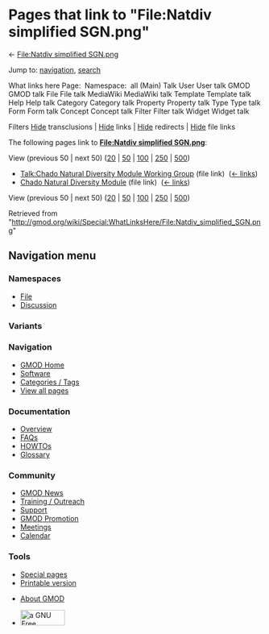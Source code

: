 <div id="mw-page-base" class="noprint">

</div>

<div id="mw-head-base" class="noprint">

</div>

<div id="content" class="mw-body" role="main">

<span id="top"></span>

<div id="mw-js-message" style="display:none;">

</div>



# <span dir="auto">Pages that link to "File:Natdiv simplified SGN.png"</span>

<div id="bodyContent">

<div id="contentSub">

← [File:Natdiv simplified
SGN.png](/wiki/File:Natdiv_simplified_SGN.png "File:Natdiv simplified SGN.png")

</div>

<div id="jump-to-nav" class="mw-jump">

Jump to: [navigation](#mw-navigation), [search](#p-search)

</div>

<div id="mw-content-text">

What links here Page:  Namespace:  all (Main) Talk User User talk GMOD
GMOD talk File File talk MediaWiki MediaWiki talk Template Template talk
Help Help talk Category Category talk Property Property talk Type Type
talk Form Form talk Concept Concept talk Filter Filter talk Widget
Widget talk

Filters
[Hide](/mediawiki/index.php?title=Special:WhatLinksHere/File:Natdiv_simplified_SGN.png&hidetrans=1 "Special:WhatLinksHere/File:Natdiv simplified SGN.png")
transclusions \|
[Hide](/mediawiki/index.php?title=Special:WhatLinksHere/File:Natdiv_simplified_SGN.png&hidelinks=1 "Special:WhatLinksHere/File:Natdiv simplified SGN.png")
links \|
[Hide](/mediawiki/index.php?title=Special:WhatLinksHere/File:Natdiv_simplified_SGN.png&hideredirs=1 "Special:WhatLinksHere/File:Natdiv simplified SGN.png")
redirects \|
[Hide](/mediawiki/index.php?title=Special:WhatLinksHere/File:Natdiv_simplified_SGN.png&hideimages=1 "Special:WhatLinksHere/File:Natdiv simplified SGN.png")
file links

The following pages link to **[File:Natdiv simplified
SGN.png](/wiki/File:Natdiv_simplified_SGN.png "File:Natdiv simplified SGN.png")**:

View (previous 50 \| next 50)
([20](/mediawiki/index.php?title=Special:WhatLinksHere/File:Natdiv_simplified_SGN.png&limit=20 "Special:WhatLinksHere/File:Natdiv simplified SGN.png")
\|
[50](/mediawiki/index.php?title=Special:WhatLinksHere/File:Natdiv_simplified_SGN.png&limit=50 "Special:WhatLinksHere/File:Natdiv simplified SGN.png")
\|
[100](/mediawiki/index.php?title=Special:WhatLinksHere/File:Natdiv_simplified_SGN.png&limit=100 "Special:WhatLinksHere/File:Natdiv simplified SGN.png")
\|
[250](/mediawiki/index.php?title=Special:WhatLinksHere/File:Natdiv_simplified_SGN.png&limit=250 "Special:WhatLinksHere/File:Natdiv simplified SGN.png")
\|
[500](/mediawiki/index.php?title=Special:WhatLinksHere/File:Natdiv_simplified_SGN.png&limit=500 "Special:WhatLinksHere/File:Natdiv simplified SGN.png"))

- [Talk:Chado Natural Diversity Module Working
  Group](/wiki/Talk:Chado_Natural_Diversity_Module_Working_Group "Talk:Chado Natural Diversity Module Working Group")
  (file link) ‎ <span class="mw-whatlinkshere-tools">([←
  links](/mediawiki/index.php?title=Special:WhatLinksHere&target=Talk%3AChado+Natural+Diversity+Module+Working+Group "Special:WhatLinksHere"))</span>
- [Chado Natural Diversity
  Module](/wiki/Chado_Natural_Diversity_Module "Chado Natural Diversity Module")
  (file link) ‎ <span class="mw-whatlinkshere-tools">([←
  links](/mediawiki/index.php?title=Special:WhatLinksHere&target=Chado+Natural+Diversity+Module "Special:WhatLinksHere"))</span>

View (previous 50 \| next 50)
([20](/mediawiki/index.php?title=Special:WhatLinksHere/File:Natdiv_simplified_SGN.png&limit=20 "Special:WhatLinksHere/File:Natdiv simplified SGN.png")
\|
[50](/mediawiki/index.php?title=Special:WhatLinksHere/File:Natdiv_simplified_SGN.png&limit=50 "Special:WhatLinksHere/File:Natdiv simplified SGN.png")
\|
[100](/mediawiki/index.php?title=Special:WhatLinksHere/File:Natdiv_simplified_SGN.png&limit=100 "Special:WhatLinksHere/File:Natdiv simplified SGN.png")
\|
[250](/mediawiki/index.php?title=Special:WhatLinksHere/File:Natdiv_simplified_SGN.png&limit=250 "Special:WhatLinksHere/File:Natdiv simplified SGN.png")
\|
[500](/mediawiki/index.php?title=Special:WhatLinksHere/File:Natdiv_simplified_SGN.png&limit=500 "Special:WhatLinksHere/File:Natdiv simplified SGN.png"))

</div>

<div class="printfooter">

Retrieved from
"<http://gmod.org/wiki/Special:WhatLinksHere/File:Natdiv_simplified_SGN.png>"

</div>

<div id="catlinks" class="catlinks catlinks-allhidden">

</div>

<div class="visualClear">

</div>

</div>

</div>

<div id="mw-navigation">

## Navigation menu

<div id="mw-head">



<div id="left-navigation">

<div id="p-namespaces" class="vectorTabs" role="navigation"
aria-labelledby="p-namespaces-label">

### Namespaces

- <span id="ca-nstab-image"><a href="/wiki/File:Natdiv_simplified_SGN.png" accesskey="c"
  title="View the file page [c]">File</a></span>
- <span id="ca-talk"><a
  href="/mediawiki/index.php?title=File_talk:Natdiv_simplified_SGN.png&amp;action=edit&amp;redlink=1"
  accesskey="t"
  title="Discussion about the content page [t]">Discussion</a></span>

</div>

<div id="p-variants" class="vectorMenu emptyPortlet" role="navigation"
aria-labelledby="p-variants-label">

### 

### Variants[](#)

<div class="menu">

</div>

</div>

</div>

<div id="right-navigation">





</div>



</div>

</div>

</div>

<div id="mw-panel">

<div id="p-logo" role="banner">

<a href="/wiki/Main_Page"
style="background-image: url(http://gmod.org/images/GMOD-cogs.png);"
title="Visit the main page"></a>

</div>

<div id="p-Navigation" class="portal" role="navigation"
aria-labelledby="p-Navigation-label">

### Navigation

<div class="body">

- <span id="n-GMOD-Home">[GMOD Home](/wiki/Main_Page)</span>
- <span id="n-Software">[Software](/wiki/GMOD_Components)</span>
- <span id="n-Categories-.2F-Tags">[Categories /
  Tags](/wiki/Categories)</span>
- <span id="n-View-all-pages">[View all
  pages](/wiki/Special:AllPages)</span>

</div>

</div>

<div id="p-Documentation" class="portal" role="navigation"
aria-labelledby="p-Documentation-label">

### Documentation

<div class="body">

- <span id="n-Overview">[Overview](/wiki/Overview)</span>
- <span id="n-FAQs">[FAQs](/wiki/Category:FAQ)</span>
- <span id="n-HOWTOs">[HOWTOs](/wiki/Category:HOWTO)</span>
- <span id="n-Glossary">[Glossary](/wiki/Glossary)</span>

</div>

</div>

<div id="p-Community" class="portal" role="navigation"
aria-labelledby="p-Community-label">

### Community

<div class="body">

- <span id="n-GMOD-News">[GMOD News](/wiki/GMOD_News)</span>
- <span id="n-Training-.2F-Outreach">[Training /
  Outreach](/wiki/Training_and_Outreach)</span>
- <span id="n-Support">[Support](/wiki/Support)</span>
- <span id="n-GMOD-Promotion">[GMOD
  Promotion](/wiki/GMOD_Promotion)</span>
- <span id="n-Meetings">[Meetings](/wiki/Meetings)</span>
- <span id="n-Calendar">[Calendar](/wiki/Calendar)</span>

</div>

</div>

<div id="p-tb" class="portal" role="navigation"
aria-labelledby="p-tb-label">

### Tools

<div class="body">

- <span id="t-specialpages"><a href="/wiki/Special:SpecialPages" accesskey="q"
  title="A list of all special pages [q]">Special pages</a></span>
- <span id="t-print"><a
  href="/mediawiki/index.php?title=Special:WhatLinksHere/File:Natdiv_simplified_SGN.png&amp;printable=yes"
  rel="alternate" accesskey="p"
  title="Printable version of this page [p]">Printable version</a></span>

</div>

</div>

</div>

</div>

<div id="footer" role="contentinfo">

- <span id="footer-places-about">[About
  GMOD](/wiki/GMOD:About "GMOD:About")</span>

<!-- -->

- <span id="footer-copyrightico">[<img src="http://www.gnu.org/graphics/gfdl-logo-small.png" width="88"
  height="31" alt="a GNU Free Documentation License" />](http://www.gnu.org/licenses/fdl-1.3.html)</span>




</div>
